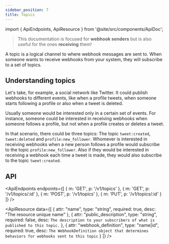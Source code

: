 ```yaml
---
sidebar_position: 7
title: Topics
---
```


import { ApiEndpoints, ApiResource } from '@site/src/components/ApiDoc';

> This documentation is focused for **webhook senders** but is also useful
> for the ones **receiving** them!

A topic is a logical channel to where webhook messages are sent to.
When someone wants to receive webhooks from your system, they will subscribe
to a set of topics.

## Understanding topics

Let's take, for example, a social network like Twitter. It could publish
webhooks to different events, like when a profile tweets, when someone
starts following a profile or also when a tweet is deleted.

Usually someone would be interested only in a certain set of events. For
instance, someone could be interested in receiving webhooks when someone
follows a profile, but not when a profile creates or deletes a tweet.

In that scenario, there could be three topics: The topic `tweet:created`,
`tweet:deleted` and `profile:new_follower`. Whomever is interested in
receiving webhooks when a new person follows a profile would subscribe
to the topic `profile:new_follower`. Also if they would be interested
in receiving a webhook each time a tweet is made, they would also subscribe
to the topic `tweet:created`.

## API

<ApiEndpoints endpoints={[
{ m: 'GET', p: '/v1/topics' },
{ m: 'GET', p: '/v1/topics/:id' },
{ m: 'POST', p: '/v1/topics' },
{ m: 'PUT', p: '/v1/topics/:id' }
]} />

<ApiResource data={[
{
  attr: "name",
  type: "string",
  required: true,
  desc: "The resource unique name"
},
{
  attr: "public_description",
  type: "string",
  required: false,
  desc: `The description to your subscribers of what is published to this topic.`
},
{
  attr: "webhook_definition",
  type: "name|id",
  required: true,
  desc: `The WebhookDefinition object that determines behaviors for webhooks sent to this topic`
}
]} />
